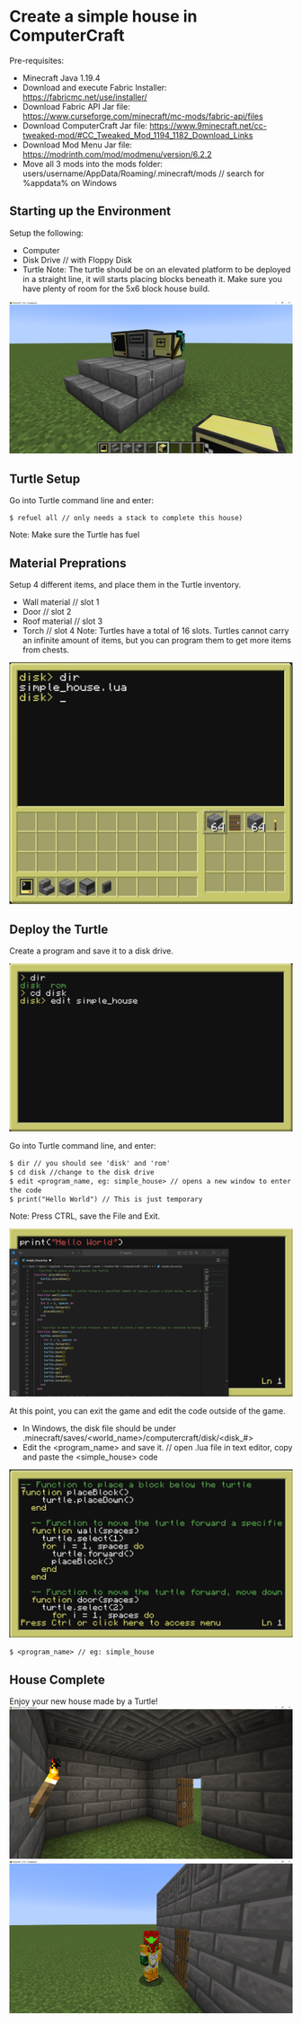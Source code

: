 # Create a simple house in ComputerCraft
Pre-requisites:
* Minecraft Java 1.19.4
* Download and execute Fabric Installer: https://fabricmc.net/use/installer/
* Download Fabric API Jar file: https://www.curseforge.com/minecraft/mc-mods/fabric-api/files
* Download ComputerCraft Jar file: https://www.9minecraft.net/cc-tweaked-mod/#CC_Tweaked_Mod_1194_1182_Download_Links
* Download Mod Menu Jar file: https://modrinth.com/mod/modmenu/version/6.2.2
* Move all 3 mods into the mods folder: users/username/AppData/Roaming/.minecraft/mods // search for %appdata% on Windows

## Starting up the Environment
Setup the following:
* Computer
* Disk Drive // with Floppy Disk
* Turtle
Note: The turtle should be on an elevated platform to be deployed in a straight line, it will starts placing blocks beneath it. Make sure you have plenty of room for the 5x6 block house build.

![Setup](https://github.com/Solutions-Guy/computercraft/blob/main/assets/setup.PNG)

## Turtle Setup
Go into Turtle command line and enter:
```
$ refuel all // only needs a stack to complete this house)
```
Note: Make sure the Turtle has fuel

## Material Preprations
Setup 4 different items, and place them in the Turtle inventory. 
* Wall material // slot 1
* Door // slot 2
* Roof material // slot 3
* Torch // slot 4
Note: Turtles have a total of 16 slots. Turtles cannot carry an infinite amount of items, but you can program them to get more items from chests.

![prep](https://github.com/Solutions-Guy/computercraft/blob/main/assets/prep.PNG)

## Deploy the Turtle
Create a program and save it to a disk drive.

![create](https://github.com/Solutions-Guy/computercraft/blob/main/assets/program.PNG)

Go into Turtle command line, and enter:
```
$ dir // you should see 'disk' and 'rom'
$ cd disk //change to the disk drive
$ edit <program_name, eg: simple_house> // opens a new window to enter the code
$ print("Hello World") // This is just temporary
```
Note: Press CTRL, save the File and Exit.

![Edit](https://github.com/Solutions-Guy/computercraft/blob/main/assets/overwrite.PNG)

At this point, you can exit the game and edit the code outside of the game.
* In Windows, the disk file should be under .minecraft/saves/<world_name>/computercraft/disk/<disk_#>
* Edit the <program_name> and save it. // open .lua file in text editor, copy and paste the <simple_house> code

![Overwrite](https://github.com/Solutions-Guy/computercraft/blob/main/assets/overwritten.PNG)

```
$ <program_name> // eg: simple_house
```
## House Complete
Enjoy your new house made by a Turtle!
![Complete](https://github.com/Solutions-Guy/computercraft/blob/main/assets/complete.PNG)
![Complete3](https://github.com/Solutions-Guy/computercraft/blob/main/assets/complete3.PNG)
